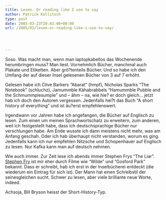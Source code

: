 ```yaml
---
title: Lesen. Or reading like I use to say
author: Patrick Kollitsch
type: post
date: 2005-03-23T20:43:00+00:00
url: /2005/03/lesen-or-reading-like-i-use-to-say/




---
```

Soso. Was macht man, wenn man laptopkabellos das Wochenende herumbringen muss? Man liest. Vornehmlich Bücher, manchmal auch Plakate und Etiketten. Aber grö?tenteils Bücher. Und so habe ich den Umfang der auf dieser Insel gelesenen Bücher von 3 auf 7 erhöht.

Gelesen habe ich Clive Barkers &#8220;Abarat&#8221; (hmpf), Nicholas Sparks &#8220;The Notebook&#8221; (schluchz), Jamummble Kähabrabbels &#8220;Hamummble Pubble and the Schmummplesumple&#8221; und &#8211; ähm &#8211; na, wie hie? er doch gleich&#8230; jetzt hab ich doch den Autoren vergessen. Jedenfalls hei?t das Buch &#8220;A short history of everything&#8221; und ist äu?erst empfehlenswert.

Irgendwann vor Jahren habe ich angefangen, die Bücher auf Englisch zu lesen. Zum einen um meinen Sprachwortschatz zu erweitern, zum anderen, weil ich festgestellt habe, dass ich deutschsprachige Bücher nur verschlungen habe. Am Ende wusste ich dann meistens nicht mehr, was am Anfang geschah. Oder ich hab überhaupt nicht verstanden, worum es ging. Jedenfalls kann ich nur empfehlen Nitzsche und Schopenhauer auf Englisch zu lesen. Nur Kafka kann man auf deutsch nehmen.

Wie auch immer. Zur Zeit lese ich abends immer Stephen Frys &#8220;The Liar&#8221;. [Stephen Fry][1] ist mir eher durch Filme wie &#8220;Wilde&#8221; und &#8220;Gosford Park&#8221; bekannt. Dass er schreibt, hab ich erst in der Inselbücherei entdeckt (die wiederum ein Eintrag für sich ist). Der Mann hat einen Schreibstil der seinesgleichen sucht. Schwer zu lesen, aber viele brilliante neue Worte, indeed.

Achsoja, Bill Bryson heisst der Short-History-Typ.

 [1]: http://imdb.com/name/nm0000410/
